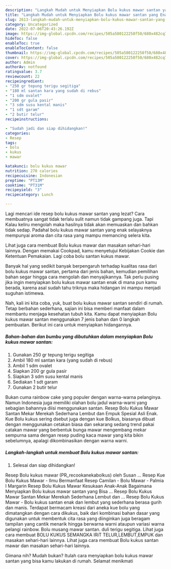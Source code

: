 ```yaml
---
description: "Langkah Mudah untuk Menyiapkan Bolu kukus mawar santan yang Enak Banget, Buat Buka Puasa Bisa Manjain Lidah"
title: "Langkah Mudah untuk Menyiapkan Bolu kukus mawar santan yang Enak Banget, Buat Buka Puasa Bisa Manjain Lidah"
slug: 2613-langkah-mudah-untuk-menyiapkan-bolu-kukus-mawar-santan-yang-enak-banget-buat-buka-puasa-bisa-manjain-lidah
category: Uncategorized
date: 2022-07-06T20:43:26.192Z
image: https://img-global.cpcdn.com/recipes/505a580122258f50/680x482cq70/bolu-kukus-mawar-santan-foto-resep-utama.jpg
hideToc: false
enableToc: true
enableTocContent: false
thumbnail: https://img-global.cpcdn.com/recipes/505a580122258f50/680x482cq70/bolu-kukus-mawar-santan-foto-resep-utama.jpg
cover: https://img-global.cpcdn.com/recipes/505a580122258f50/680x482cq70/bolu-kukus-mawar-santan-foto-resep-utama.jpg
author: Admin
authorAv: notfound
ratingvalue: 3.7
reviewcount: 22
recipeingredient:
- "250 gr tepung terigu segitiga"
- "180 ml santan kara yang sudah di rebus"
- "1 sdm ovalet"
- "200 gr gula pasir"
- "3 sdm susu kental manis"
- "1 sdt garam"
- "2 butir telur"
recipeinstructions:

- "Sudah jadi dan siap dihidangkan!"
categories:
- Resep
tags:
- bolu
- kukus
- mawar

katakunci: bolu kukus mawar 
nutrition: 270 calories
recipecuisine: Indonesian
preptime: "PT13M"
cooktime: "PT31M"
recipeyield: "3"
recipecategory: Lunch

---
```



Lagi mencari ide resep bolu kukus mawar santan yang lezat? Cara membuatnya sangat tidak terlalu sulit namun tidak gampang juga. Tapi Kalau keliru mengolah maka hasilnya tidak akan memuaskan dan bahkan tidak sedap. Padahal bolu kukus mawar santan yang enak selayaknya mempunyai aroma dan cita rasa yang mampu memancing selera kita.


Lihat juga cara membuat Bolu kukus mawar dan masakan sehari-hari lainnya. Dengan memakai Cookpad, kamu menyetujui Kebijakan Cookie dan Ketentuan Pemakaian. Lagi coba bolu santan kukus mawar.

Banyak hal yang sedikit banyak berpengaruh terhadap kualitas rasa dari bolu kukus mawar santan, pertama dari jenis bahan, kemudian pemilihan bahan segar hingga cara mengolah dan menyajikannya. Tak perlu pusing jika ingin menyiapkan bolu kukus mawar santan enak di mana pun kamu berada, karena asal sudah tahu triknya maka hidangan ini mampu menjadi suguhan istimewa.


Nah, kali ini kita coba, yuk, buat bolu kukus mawar santan sendiri di rumah. Tetap berbahan sederhana, sajian ini bisa memberi manfaat dalam membantu menjaga kesehatan tubuh kita. Kamu dapat menyiapkan Bolu kukus mawar santan menggunakan 7 jenis bahan dan 0 langkah pembuatan. Berikut ini cara untuk menyiapkan hidangannya.

<!--inarticleads1-->

##### Bahan-bahan dan bumbu yang dibutuhkan dalam menyiapkan Bolu kukus mawar santan:

1. Gunakan 250 gr tepung terigu segitiga
1. Ambil 180 ml santan kara (yang sudah di rebus)
1. Ambil 1 sdm ovalet
1. Siapkan 200 gr gula pasir
1. Siapkan 3 sdm susu kental manis
1. Sediakan 1 sdt garam
1. Gunakan 2 butir telur


Bukan cuma rainbow cake yang populer dengan warna-warna pelanginya. Namun Indonesia juga memiliki olahan bolu jadul warna-warni yang sebagian bahannya diisi menggunakan santan. Resep Bolu Kukus Mawar Santan Mekar Merekah Sederhana Lembut dan Empuk Spesial Asli Enak. Kue Bolu kukus sering dsebut juga dengan kue Bolkus, biasanya dibuat dengan menggunakan cetakan biasa dan sekarang sedang trend pakai catakan mawar yang berbentuk bunga mawar mengembang mekar sempurna sama dengan resep puding kaca mawar yang kita bikin sebelumnya, apalagi dikombinasikan dengan warna warni. 

<!--inarticleads2-->

##### Langkah-langkah untuk membuat Bolu kukus mawar santan:


1. Selesai dan siap dihidangkan!

Resep Bolu kukus mawar (PR_recookanekabolkus) oleh Susan … Resep Kue Bolu Kukus Mawar - Ilmu Bermanfaat Resep Camilan - Bolu Mawar - Palmia I Margarin Resep Bolu Kukus Mawar Kesukaan Anak-Anak Bagaimana Menyiapkan Bolu kukus mawar santan yang Bisa … Resep Bolu Kukus Mawar Santan Mekar Merekah Sederhana Lembut dan … Resep Bolu Kukus Mawar - Bolu kukus santan enak dan lembut yang sederhana berasa gurih dan manis. Terdapat bermacam kreasi dari aneka kue bolu yang dimatangkan dengan cara dikukus, baik dari kombinasi bahan dasar yang digunakan untuk membentuk cita rasa yang diinginkan juga beragam tampilan yang cantik menarik hingga berwarna warni ataupun variasi warna pelangi rainbow. Bolu musang mawar santan. duli terigu segitiga. Lihat juga cara membuat BOLU KUKUS SEMANGKA IRiT TELUR,LEMBUT,EMPUK dan masakan sehari-hari lainnya. Lihat juga cara membuat Bolu kukus santan mawar dan masakan sehari-hari lainnya. 

Gimana nih? Mudah bukan? Itulah cara menyiapkan bolu kukus mawar santan yang bisa kamu lakukan di rumah. Selamat menikmati
